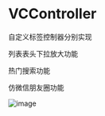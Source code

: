# VCController
自定义标签控制器分别实现

列表表头下拉放大功能

热门搜索功能

仿微信朋友圈功能

![image](https://github.com/gengluchao/VCController/blob/master/pictureOne)
